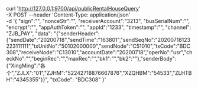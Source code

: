 curl 'http://127.0.0.1:9700/api/publicRentalHouseQuery' \
-X POST --header 'Content-Type: application/json' \
-d '{
    "sign":"",
    "nonceStr":"",
    "receiverAccount":"3213",
    "busSerialNum":"",
    "encrypt":"",
    "appAuthToken":"",
    "appId":"1233",
    "timestamp":"",
    "channel": "ZJB_PAY",
    "data": "{\"senderHeader\":{\"sendDate\":\"20200718\",\"sendTime\":\"163801\",\"sendSeqNo\":\"20200718123223111111\",\"txUnitNo\":\"50102000000\",\"sendNode\":\"C51010\",\"txCode\":\"BDC308\",\"receiveNode\":\"C13010\",\"accountDate\":\"20200718\",\"operNo\":\"usr\",\"checkNo\":\"\",\"beginRec\":\"\",\"maxRec\":\"\",\"bk1\":\"\",\"bk2\":\"\"},\"senderBody\":{\"XingMing\":\"各个\",\"ZJLX\":\"01\",\"ZJHM\":\"52242718876667876\",\"XZQHBM\":\"54533\",\"ZLHTBH\":\"4345355\"}}",
    "txCode": "BDC308"
}'
